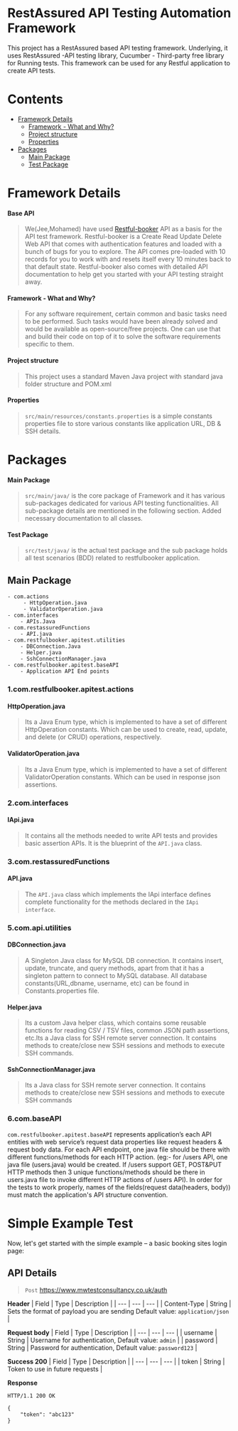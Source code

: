 # RestAssured API Testing Automation Framework
This project has a RestAssured based API testing framework. Underlying, it uses RestAssured -API testing library, Cucumber - Third-party free library for Running tests. This framework can be used for any Restful application to create API tests.

# Contents
* [Framework Details](#FrameworkDetails)
	* [Framework - What and Why?](#ww)
	* [Project structure](#structure)
	* [Properties](#properties)
* [Packages](#package)
	* [Main Package](#main)
	* [Test Package](#test)


# Framework Details<a name="FrameworkDetails"></a>
#### Base API<a name="api"></a>
> We(Jee,Mohamed) have used [Restful-booker](https://restful-booker.herokuapp.com/apidoc/index.html ) API as a basis for the API test framework. Restful-booker is a Create Read Update Delete Web API that comes with authentication features and loaded with a bunch of bugs for you to explore. The API comes pre-loaded with 10 records for you to work with and resets itself every 10 minutes back to that default state. Restful-booker also comes with detailed API documentation to help get you started with your API testing straight away.

#### Framework - What and Why?<a name="ww"></a>
> For any software requirement, certain common and basic tasks need to be performed. Such tasks would have been already solved and would be available as open-source/free projects. One can use that and build their code on top of it to solve the software requirements specific to them.
      
#### Project structure<a name="structure"></a>
> This project uses a standard Maven Java project with standard java folder structure and POM.xml

#### Properties<a name="properties"></a>
> `src/main/resources/constants.properties` is a simple constants properties file to store various constants like application URL, DB & SSH details.

# Packages<a name="package"></a>
#### Main Package
> `src/main/java/` is the core package of Framework and it has various sub-packages dedicated  for various API testing functionalities. All sub-package details are mentioned in the following section. Added necessary documentation to all classes. 

#### Test Package<a name="test"></a>
> `src/test/java/` is the actual test package and the sub package  holds all test scenarios (BDD) related to restfulbooker application. 



## Main Package<a name="main"></a>
```
- com.actions
	 - HttpOperation.java
	 - ValidatorOperation.java
- com.interfaces
	- APIs.Java
- com.restassuredFunctions
	- API.java
- com.restfulbooker.apitest.utilities
	- DBConnection.Java
	- Helper.java
	- SshConnectionManager.java
- com.restfulbooker.apitest.baseAPI
	- Application API End points
```

### 1.com.restfulbooker.apitest.actions
#### HttpOperation.java
 > Its a Java Enum type, which is implemented to have a set of different HttpOperation constants. Which can be used to create, read, update, and delete (or CRUD) operations, respectively.

#### ValidatorOperation.java
> Its a Java Enum type, which is implemented to have a set of different ValidatorOperation constants. Which can be used in response json assertions.

### 2.com.interfaces
#### IApi.java
> It contains all the methods needed to write API tests and provides basic assertion APIs. It is the blueprint of the `API.java` class.

### 3.com.restassuredFunctions
#### API.java
> The `API.java` class which implements the IApi interface defines complete functionality for the methods declared in the `IApi interface`.

### 5.com.api.utilities
#### DBConnection.java
> A Singleton Java class for MySQL DB connection. It contains insert, update, truncate, and query methods, apart from that it has a singleton pattern to connect to MySQL database. All database constants(URL,dbname, username, etc) can be found in Constants.properties file.

#### Helper.java
> Its a custom Java helper class, which contains some reusable functions for reading CSV / TSV files, common JSON path assertions, etc.Its a Java class for SSH remote server connection. It contains methods to create/close new SSH sessions and methods to execute SSH commands.

#### SshConnectionManager.java
> Its a Java class for SSH remote server connection. It contains methods to create/close new SSH sessions and methods to execute SSH commands

### 6.com.baseAPI
`com.restfulbooker.apitest.baseAPI` represents application’s each API entities with web service’s request data properties like request headers & request body data. For each API endpoint, one java file should be there with different functions/methods for each HTTP action. (eg:- for /users API, one java file (users.java) would be created. If /users support GET, POST&PUT HTTP methods then 3 unique functions/methods should be there in users.java file to invoke different HTTP actions of /users API).  In order for the tests to work properly, names of the fields(request data(headers, body)) must match the application's API structure convention.


# Simple Example Test<a name="example"></a>
Now, let's get started with the simple example – a basic booking sites login page:

## API Details
> `Post` https://www.mwtestconsultancy.co.uk/auth

**Header**
| Field  | Type | Description | 
| --- | --- | --- |
| Content-Type | String  | Sets the format of payload you are sending Default value: `application/json` |

**Request body**
| Field  | Type | Description | 
| --- | --- | --- |
| username	| String | Username for authentication, Default value: `admin` |
| password	| String | Password for authentication, Default value: `password123` |
		
**Success 200**
| Field  | Type | Description |
| --- | --- | --- |
| token	| String | Token to use in future requests |

**Response** 
```
HTTP/1.1 200 OK

{
    "token": "abc123"
}		
```






